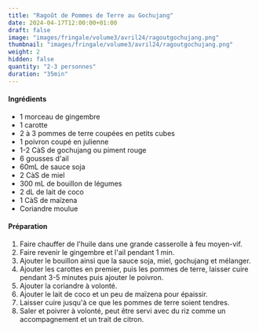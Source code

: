 ```yaml
---
title: "Ragoût de Pommes de Terre au Gochujang"
date: 2024-04-17T12:00:00+01:00
draft: false
image: "images/fringale/volume3/avril24/ragoutgochujang.png"
thumbnail: "images/fringale/volume3/avril24/ragoutgochujang.png"
weight: 2
hidden: false
quantity: "2-3 personnes"
duration: "35min"
---
```


#### Ingrédients

- 1 morceau de gingembre
- 1 carotte
- 2 à 3 pommes de terre coupées en petits cubes
- 1 poivron coupé en julienne
- 1-2 CàS de gochujang ou piment rouge
- 6 gousses d'ail
- 60mL de sauce soja
- 2 CàS de miel
- 300 mL de bouillon de légumes
- 2 dL de lait de coco
- 1 CàS de maïzena
- Coriandre moulue

#### Préparation

1. Faire chauffer de l'huile dans une grande casserolle à feu moyen-vif.
2. Faire revenir le gingembre et l'ail pendant 1 min.
3. Ajouter le bouillon ainsi que la sauce soja, miel, gochujang et mélanger.
4. Ajouter les carottes en premier, puis les pommes de terre, laisser cuire pendant 3-5 minutes puis ajouter le poivron. 
5. Ajouter la coriandre à volonté.
6. Ajouter le lait de coco et un peu de maïzena pour épaissir.
7. Laisser cuire jusqu'à ce que les pommes de terre soient tendres.
8. Saler et poivrer à volonté, peut être servi avec du riz comme un accompagnement et un trait de citron. 
